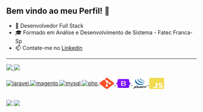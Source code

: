 ## Bem vindo ao meu Perfil! 🚀

- 🌱 Desenvolvedor Full Stack
- 🎓 Formado em Análise e Desenvolvimento de Sistema - Fatec Franca-Sp
- 📫 Contate-me no <a href="https://www.linkedin.com/in/gustavo-morette/" target="_blank">Linkedin</a>

***

 <div>
  <a href="https://github.com/Morettegustavo">
  <img height="150em" src="https://github-readme-stats.vercel.app/api?username=Morettegustavo&show_icons=true&theme=dracula&include_all_commits=true&count_private=true"/>
  <img height="150em" src="https://github-readme-stats.vercel.app/api/top-langs/?username=Morettegustavo&layout=compact&langs_count=7&theme=dracula"/>
</div>

<div style="display: inline_block"><br>
  <img align="center" height="30" width="30" alt="laravel" src="https://github.com/user-attachments/assets/ad6d07cb-1eee-40d8-87a2-aaf1b40b484b">
  <img align="center" alt="magento" height="30" width="40" src="https://cdn.jsdelivr.net/gh/devicons/devicon/icons/magento/magento-original.svg" />
  <img align="center" alt="mysql" height="30" width="40" src="https://cdn.jsdelivr.net/gh/devicons/devicon/icons/mysql/mysql-original-wordmark.svg" />
  <img align="center" alt="php" height="30" width="40" src="https://cdn.jsdelivr.net/gh/devicons/devicon/icons/php/php-original.svg" />
  <img align="center" alt="git" height="30" width="40" src="https://raw.githubusercontent.com/devicons/devicon/master/icons/git/git-original.svg" />
  <img align="center" alt="boostrap" height="30" width="40" src="https://raw.githubusercontent.com/devicons/devicon/master/icons/bootstrap/bootstrap-original.svg" />
  <img align="center" alt="jquery" height="30" width="40" src="https://raw.githubusercontent.com/devicons/devicon/master/icons/jquery/jquery-original-wordmark.svg" />
  <img align="center" alt="javascript" height="30" width="40" src="https://raw.githubusercontent.com/devicons/devicon/master/icons/javascript/javascript-plain.svg" />
</div>
  
  ##
  
<div> 
    <a href = "mailto:morettegustavo@gmail.com"><img src="https://img.shields.io/badge/-Gmail-%23333?style=for-the-badge&logo=gmail&logoColor=white" target="_blank"></a>
    <a href="https://www.linkedin.com/in/gustavo-morette/" target="_blank"><img src="https://img.shields.io/badge/-LinkedIn-%230077B5?style=for-the-badge&logo=linkedin&logoColor=white" target="_blank"></a>  
</div>
